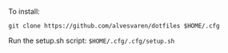 To install:

`git clone https://github.com/alvesvaren/dotfiles $HOME/.cfg`

Run the setup.sh script:
`$HOME/.cfg/.cfg/setup.sh`
